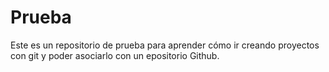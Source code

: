 # Prueba
Este es un repositorio de prueba para aprender cómo ir creando proyectos con git y poder asociarlo con un epositorio Github.


